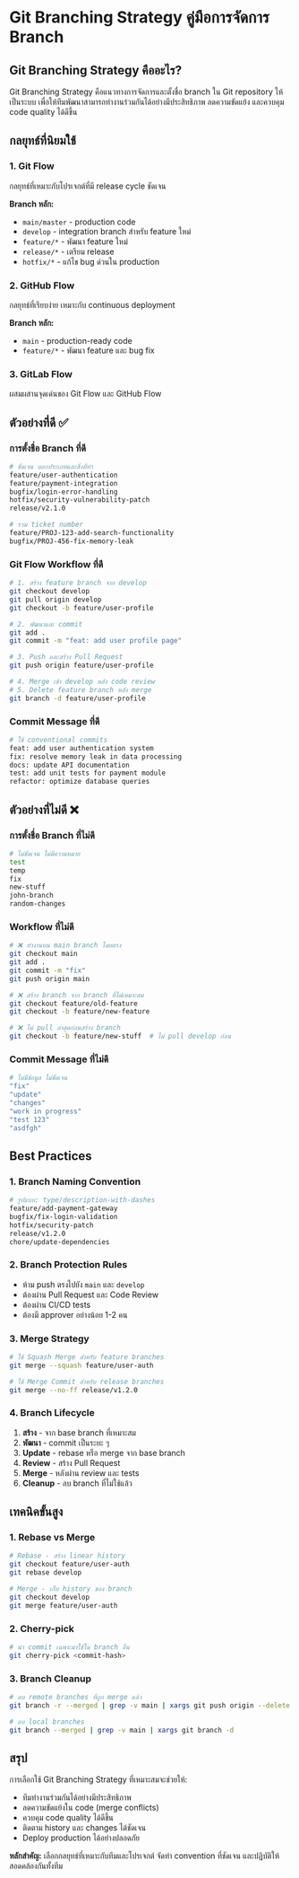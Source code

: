 # Git Branching Strategy คู่มือการจัดการ Branch

## Git Branching Strategy คืออะไร?

Git Branching Strategy คือแนวทางการจัดการและตั้งชื่อ branch ใน Git repository ให้เป็นระบบ เพื่อให้ทีมพัฒนาสามารถทำงานร่วมกันได้อย่างมีประสิทธิภาพ ลดความขัดแย้ง และควบคุม code quality ได้ดีขึ้น

## กลยุทธ์ที่นิยมใช้

### 1. Git Flow
กลยุทธ์ที่เหมาะกับโปรเจกต์ที่มี release cycle ชัดเจน

**Branch หลัก:**
- `main/master` - production code
- `develop` - integration branch สำหรับ feature ใหม่
- `feature/*` - พัฒนา feature ใหม่
- `release/*` - เตรียม release
- `hotfix/*` - แก้ไข bug ด่วนใน production

### 2. GitHub Flow
กลยุทธ์ที่เรียบง่าย เหมาะกับ continuous deployment

**Branch หลัก:**
- `main` - production-ready code
- `feature/*` - พัฒนา feature และ bug fix

### 3. GitLab Flow
ผสมผสานจุดเด่นของ Git Flow และ GitHub Flow

## ตัวอย่างที่ดี ✅

### การตั้งชื่อ Branch ที่ดี
```bash
# ชัดเจน บอกประเภทและสิ่งที่ทำ
feature/user-authentication
feature/payment-integration
bugfix/login-error-handling
hotfix/security-vulnerability-patch
release/v2.1.0

# รวม ticket number
feature/PROJ-123-add-search-functionality
bugfix/PROJ-456-fix-memory-leak
```

### Git Flow Workflow ที่ดี
```bash
# 1. สร้าง feature branch จาก develop
git checkout develop
git pull origin develop
git checkout -b feature/user-profile

# 2. พัฒนาและ commit
git add .
git commit -m "feat: add user profile page"

# 3. Push และสร้าง Pull Request
git push origin feature/user-profile

# 4. Merge เข้า develop หลัง code review
# 5. Delete feature branch หลัง merge
git branch -d feature/user-profile
```

### Commit Message ที่ดี
```bash
# ใช้ conventional commits
feat: add user authentication system
fix: resolve memory leak in data processing
docs: update API documentation
test: add unit tests for payment module
refactor: optimize database queries
```

## ตัวอย่างที่ไม่ดี ❌

### การตั้งชื่อ Branch ที่ไม่ดี
```bash
# ไม่ชัดเจน ไม่มีความหมาย
test
temp
fix
new-stuff
john-branch
random-changes
```

### Workflow ที่ไม่ดี
```bash
# ❌ ทำงานบน main branch โดยตรง
git checkout main
git add .
git commit -m "fix"
git push origin main

# ❌ สร้าง branch จาก branch ที่ไม่เหมาะสม
git checkout feature/old-feature
git checkout -b feature/new-feature

# ❌ ไม่ pull ล่าสุดก่อนสร้าง branch
git checkout -b feature/new-stuff  # ไม่ pull develop ก่อน
```

### Commit Message ที่ไม่ดี
```bash
# ไม่มีข้อมูล ไม่ชัดเจน
"fix"
"update"
"changes"
"work in progress"
"test 123"
"asdfgh"
```

## Best Practices

### 1. Branch Naming Convention
```bash
# รูปแบบ: type/description-with-dashes
feature/add-payment-gateway
bugfix/fix-login-validation
hotfix/security-patch
release/v1.2.0
chore/update-dependencies
```

### 2. Branch Protection Rules
- ห้าม push ตรงไปยัง `main` และ `develop`
- ต้องผ่าน Pull Request และ Code Review
- ต้องผ่าน CI/CD tests
- ต้องมี approver อย่างน้อย 1-2 คน

### 3. Merge Strategy
```bash
# ใช้ Squash Merge สำหรับ feature branches
git merge --squash feature/user-auth

# ใช้ Merge Commit สำหรับ release branches
git merge --no-ff release/v1.2.0
```

### 4. Branch Lifecycle
1. **สร้าง** - จาก base branch ที่เหมาะสม
2. **พัฒนา** - commit เป็นระยะ ๆ
3. **Update** - rebase หรือ merge จาก base branch
4. **Review** - สร้าง Pull Request
5. **Merge** - หลังผ่าน review และ tests
6. **Cleanup** - ลบ branch ที่ไม่ใช้แล้ว

## เทคนิคขั้นสูง

### 1. Rebase vs Merge
```bash
# Rebase - สร้าง linear history
git checkout feature/user-auth
git rebase develop

# Merge - เก็บ history ของ branch
git checkout develop
git merge feature/user-auth
```

### 2. Cherry-pick
```bash
# นำ commit เฉพาะมาใช้ใน branch อื่น
git cherry-pick <commit-hash>
```

### 3. Branch Cleanup
```bash
# ลบ remote branches ที่ถูก merge แล้ว
git branch -r --merged | grep -v main | xargs git push origin --delete

# ลบ local branches
git branch --merged | grep -v main | xargs git branch -d
```

## สรุป

การเลือกใช้ Git Branching Strategy ที่เหมาะสมจะช่วยให้:
- ทีมทำงานร่วมกันได้อย่างมีประสิทธิภาพ
- ลดความขัดแย้งใน code (merge conflicts)
- ควบคุม code quality ได้ดีขึ้น
- ติดตาม history และ changes ได้ชัดเจน
- Deploy production ได้อย่างปลอดภัย

**หลักสำคัญ:** เลือกกลยุทธ์ที่เหมาะกับทีมและโปรเจกต์ จัดทำ convention ที่ชัดเจน และปฏิบัติให้สอดคล้องกันทั้งทีม
